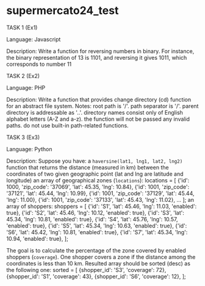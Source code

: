 # supermercato24_test


TASK 1 (Ex1)

Language: Javascript

Description:
Write a function for reversing numbers in binary. For instance, the binary representation of 13 is 1101, and reversing it gives 1011, which corresponds to number 11



TASK 2 (Ex2)

Language: PHP

Description:
Write a function that provides change directory (cd) function for an abstract file system.
Notes:
root path is '/'.
path separator is '/'.
parent directory is addressable as '..'.
directory names consist only of English alphabet letters (A-Z and a-z).
the function will not be passed any invalid paths.
do not use built-in path-related functions.



TASK 3 (Ex3)

Language: Python

Description:
Suppose you have:
a `haversine(lat1, lng1, lat2, lng2)` function that returns the distance (measured in km) between the coordinates of two given geographic point (lat and lng are latitude and longitude)
an array of geographical zones (`locations`):
	locations = [
    	  {'id': 1000, 'zip_code': '37069', 'lat': 45.35, 'lng': 10.84},
    	  {'id': 1001, 'zip_code': '37121', 'lat': 45.44, 'lng': 10.99},
    	  {'id': 1001, 'zip_code': '37129', 'lat': 45.44, 'lng': 11.00},
  {'id': 1001, 'zip_code': '37133', 'lat': 45.43, 'lng': 11.02},
  ... 
    	];
an array of shoppers:
shoppers = [
    {'id': 'S1', 'lat': 45.46, 'lng': 11.03, 'enabled': true},
    {'id': 'S2', 'lat': 45.46, 'lng': 10.12, 'enabled': true},
    {'id': 'S3', 'lat': 45.34, 'lng': 10.81, 'enabled': true},
    {'id': 'S4', 'lat': 45.76, 'lng': 10.57, 'enabled': true},
    {'id': 'S5', 'lat': 45.34, 'lng': 10.63, 'enabled': true},
    {'id': 'S6', 'lat': 45.42, 'lng': 10.81, 'enabled': true},
    {'id': 'S7', 'lat': 45.34, 'lng': 10.94, 'enabled': true},
];

The goal is to calculate the percentage of the zone covered by enabled shoppers (`coverage`). One shopper covers a zone if the distance among the coordinates is less than 10 km.
Resulted array should be sorted (desc) as the following one:
sorted = [
  {shopper_id': 'S3', 'coverage': 72},
  {shopper_id': 'S1', 'coverage': 43},
  {shopper_id': 'S6', 'coverage': 12},
];
